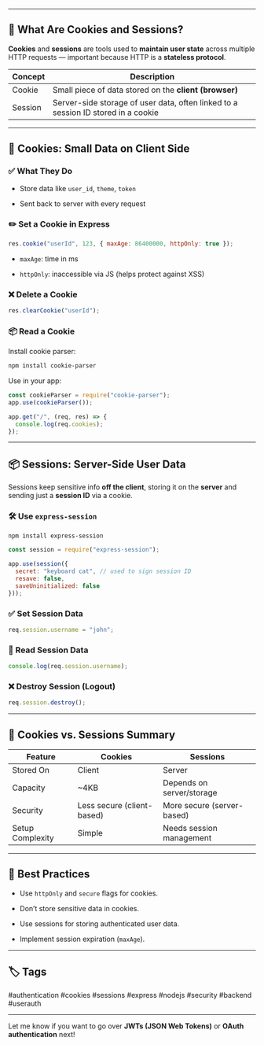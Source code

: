 
---

## 🧠 What Are Cookies and Sessions?

**Cookies** and **sessions** are tools used to **maintain user state** across multiple HTTP requests — important because HTTP is a **stateless protocol**.

|Concept|Description|
|---|---|
|Cookie|Small piece of data stored on the **client (browser)**|
|Session|Server-side storage of user data, often linked to a session ID stored in a cookie|

---

## 🍪 Cookies: Small Data on Client Side

### ✅ What They Do

- Store data like `user_id`, `theme`, `token`
    
- Sent back to server with every request
    

### ✏️ Set a Cookie in Express

```js
res.cookie("userId", 123, { maxAge: 86400000, httpOnly: true });
```

- `maxAge`: time in ms
    
- `httpOnly`: inaccessible via JS (helps protect against XSS)
    

### ❌ Delete a Cookie

```js
res.clearCookie("userId");
```

### 📦 Read a Cookie

Install cookie parser:

```bash
npm install cookie-parser
```

Use in your app:

```js
const cookieParser = require("cookie-parser");
app.use(cookieParser());

app.get("/", (req, res) => {
  console.log(req.cookies);
});
```

---

## 📦 Sessions: Server-Side User Data

Sessions keep sensitive info **off the client**, storing it on the **server** and sending just a **session ID** via a cookie.

### 🛠️ Use `express-session`

```bash
npm install express-session
```

```js
const session = require("express-session");

app.use(session({
  secret: "keyboard cat", // used to sign session ID
  resave: false,
  saveUninitialized: false
}));
```

### ✅ Set Session Data

```js
req.session.username = "john";
```

### 📖 Read Session Data

```js
console.log(req.session.username);
```

### ❌ Destroy Session (Logout)

```js
req.session.destroy();
```

---

## 🔐 Cookies vs. Sessions Summary

|Feature|Cookies|Sessions|
|---|---|---|
|Stored On|Client|Server|
|Capacity|~4KB|Depends on server/storage|
|Security|Less secure (client-based)|More secure (server-based)|
|Setup Complexity|Simple|Needs session management|

---

## 🔐 Best Practices

- Use `httpOnly` and `secure` flags for cookies.
    
- Don’t store sensitive data in cookies.
    
- Use sessions for storing authenticated user data.
    
- Implement session expiration (`maxAge`).
    

---

## 🏷️ Tags

#authentication #cookies #sessions #express #nodejs #security #backend #userauth

---

Let me know if you want to go over **JWTs (JSON Web Tokens)** or **OAuth authentication** next!